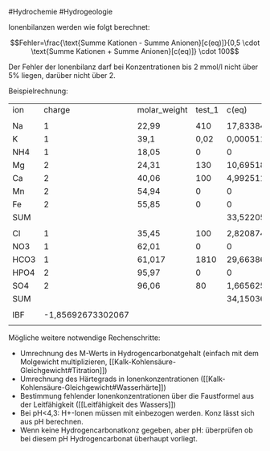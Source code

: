 #Hydrochemie #Hydrogeologie 

Ionenbilanzen werden wie folgt berechnet: 

$$Fehler=\frac{\text{Summe Kationen - Summe Anionen}[c(eq)]}{0,5 \cdot \text{Summe Kationen + Summe Anionen}[c(eq)]} \cdot 100$$

Der Fehler der Ionenbilanz darf bei Konzentrationen bis 2 mmol/l nicht über 5% liegen, darüber nicht über 2.

Beispielrechnung:

|      |                   |              |        |                     |
| ---- | ----------------- | ------------ | ------ | ------------------- |
| ion  | charge            | molar_weight | test_1 | c(eq)               |
|      |                   |              |        |                     |
| Na   | 1                 | 22,99        | 410    | 17,833840800348     |
| K    | 1                 | 39,1         | 0,02   | 0,00051150895140665 |
| NH4  | 1                 | 18,05        | 0      | 0                   |
| Mg   | 2                 | 24,31        | 130    | 10,6951871657754    |
| Ca   | 2                 | 40,06        | 100    | 4,99251123315028    |
| Mn   | 2                 | 54,94        | 0      | 0                   |
| Fe   | 2                 | 55,85        | 0      | 0                   |
| SUM  |                   |              |        | 33,5220507082251    |
|      |                   |              |        |                     |
| Cl   | 1                 | 35,45        | 100    | 2,82087447108604    |
| NO3  | 1                 | 62,01        | 0      | 0                   |
| HCO3 | 1                 | 61,017       | 1810   | 29,6638641690021    |
| HPO4 | 2                 | 95,97        | 0      | 0                   |
| SO4  | 2                 | 96,06        | 80     | 1,66562565063502    |
| SUM  |                   |              |        | 34,1503642907231    |
|      |                   |              |        |                     |
| IBF  | -1,85692673302067 |              |        |                     |
|      |                   |              |        |                     |

Mögliche weitere notwendige Rechenschritte:

- Umrechnung des M-Werts in Hydrogencarbonatgehalt (einfach mit dem Molgewicht multiplizieren, [[Kalk-Kohlensäure-Gleichgewicht#Titration]])
- Umrechnung des Härtegrads in Ionenkonzentrationen ([[Kalk-Kohlensäure-Gleichgewicht#Wasserhärte]])
- Bestimmung fehlender Ionenkonzentrationen über die Faustformel aus der Leitfähigkeit ([[Leitfähigkeit des Wassers]])
- Bei pH<4,3: H+-Ionen müssen mit einbezogen werden. Konz lässt sich aus pH berechnen.
- Wenn keine Hydrogencarbonatkonz gegeben, aber pH: überprüfen ob bei diesem pH Hydrogencarbonat überhaupt vorliegt.